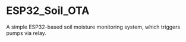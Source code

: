 # ESP32_Soil_OTA
A simple ESP32-based soil moisture monitoring system, which triggers pumps via relay.
